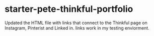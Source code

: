 # starter-pete-thinkful-portfolio
Updated the HTML file with links that connect to the Thinkful page on Instagram, Pinterist and Linked in. links work in my testing enviorment.
